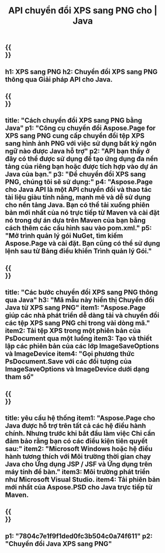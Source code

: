﻿---
translation: true
template: /_templates/_conversion-child-java.md
title: API chuyển đổi XPS sang PNG cho | Java
url: /java/conversion/xps-to-png/
description: Mã chuyển đổi Java mẫu cho định dạng XPS sang tệp PNG. Sử dụng mã ví dụ này để chuyển đổi XPS sang PNG trong bất kỳ ứng dụng Java Web hoặc Máy tính để bàn nào.
informat: XPS
outformat: PNG
otherformats: EPS PS
---

{{<section banner>}}
---
h1: XPS sang PNG
h2: Chuyển đổi XPS sang PNG thông qua Giải pháp API cho Java.
---

{{<section overview>}}
---
title: "Cách chuyển đổi XPS sang PNG bằng Java"
p1: "Công cụ chuyển đổi Aspose.Page for XPS sang PNG cung cấp chuyển đổi tệp XPS sang hình ảnh PNG với việc sử dụng bất kỳ ngôn ngữ nào được Java hỗ trợ"
p2: "API bạn thấy ở đây có thể được sử dụng để tạo ứng dụng đa nền tảng của riêng bạn hoặc được tích hợp vào dự án Java của bạn."
p3: "Để chuyển đổi XPS sang PNG, chúng tôi sẽ sử dụng:"
p4: "Aspose.Page cho Java API là một API chuyển đổi và thao tác tài liệu giàu tính năng, mạnh mẽ và dễ sử dụng cho nền tảng Java. Bạn có thể tải xuống phiên bản mới nhất của nó trực tiếp từ Maven và cài đặt nó trong dự án dựa trên Maven của bạn bằng cách thêm các cấu hình sau vào pom.xml."
p5: "Mở trình quản lý gói NuGet, tìm kiếm Aspose.Page và cài đặt. Bạn cũng có thể sử dụng lệnh sau từ Bảng điều khiển Trình quản lý Gói."
---

{{<section feature1>}}
---
title: "Các bước chuyển đổi XPS sang PNG thông qua Java"
h3: "Mã mẫu này hiển thị Chuyển đổi Java từ XPS sang PNG"
item1: "Aspose.Page giúp các nhà phát triển dễ dàng tải và chuyển đổi các tệp XPS sang PNG chỉ trong vài dòng mã."
item2: Tải tệp XPS trong một phiên bản của PsDocument qua một luồng
item3: Tạo và thiết lập các phiên bản của các lớp ImageSaveOptions và ImageDevice
item4: "Gọi phương thức PsDocument.Save với các đối tượng của ImageSaveOptions và ImageDevice dưới dạng tham số"
---

{{<section feature2>}}
---
title: yêu cầu hệ thống
item1: "Aspose.Page cho Java được hỗ trợ trên tất cả các hệ điều hành chính. Nhưng trước khi bắt đầu làm việc Chỉ cần đảm bảo rằng bạn có các điều kiện tiên quyết sau:"
item2: "Microsoft Windows hoặc hệ điều hành tương thích với Môi trường thời gian chạy Java cho Ứng dụng JSP / JSF và Ứng dụng trên máy tính để bàn."
item3: Môi trường phát triển như Microsoft Visual Studio.
item4: Tải phiên bản mới nhất của Aspose.PSD cho Java trực tiếp từ Maven.
---

{{<section gist>}}
---
p1: "7804c7e1f9f1ded0fc3b504c0a74f611"
p2: "Chuyển đổi Java XPS sang PNG"
---
